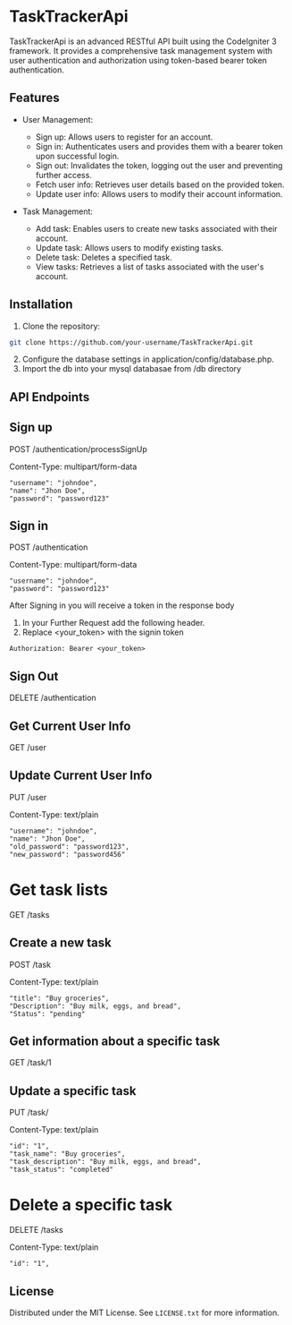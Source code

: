 # TaskTrackerApi

TaskTrackerApi is an advanced RESTful API built using the CodeIgniter 3 framework. It provides a comprehensive task management system with user authentication and authorization using token-based bearer token authentication.

## Features

- User Management:
    - Sign up: Allows users to register for an account.
    - Sign in: Authenticates users and provides them with a bearer token upon successful login.
    - Sign out: Invalidates the token, logging out the user and preventing further access.
    - Fetch user info: Retrieves user details based on the provided token.
    - Update user info: Allows users to modify their account information.

- Task Management:
    - Add task: Enables users to create new tasks associated with their account.
    - Update task: Allows users to modify existing tasks.
    - Delete task: Deletes a specified task.
    - View tasks: Retrieves a list of tasks associated with the user's account.

## Installation

1. Clone the repository:

```bash
git clone https://github.com/your-username/TaskTrackerApi.git
```

2. Configure the database settings in application/config/database.php.
3. Import the db into your mysql databasae from /db directory


## API Endpoints

## Sign up
POST /authentication/processSignUp

Content-Type: multipart/form-data
```
"username": "johndoe",
"name": "Jhon Doe",
"password": "password123"
```

## Sign in
POST /authentication 

Content-Type: multipart/form-data
```
"username": "johndoe",
"password": "password123"
```

After Signing in you will receive a token in the response body

1. In your Further Request add the following header.
2. Replace <your_token> with the signin token
```
Authorization: Bearer <your_token>
```

## Sign Out
DELETE /authentication

## Get Current User Info
GET /user

## Update Current User Info
PUT /user

Content-Type: text/plain
```
"username": "johndoe",
"name": "Jhon Doe",
"old_password": "password123",
"new_password": "password456"
```

# Get task lists
GET /tasks

## Create a new task
POST /task

Content-Type: text/plain
```
"title": "Buy groceries",
"Description": "Buy milk, eggs, and bread",
"Status": "pending"
```

## Get information about a specific task
GET /task/1

## Update a specific task
PUT /task/

Content-Type: text/plain
```
"id": "1",
"task_name": "Buy groceries",
"task_description": "Buy milk, eggs, and bread",
"task_status": "completed"
```

# Delete a specific task
DELETE /tasks

Content-Type: text/plain
```
"id": "1",
```

<!-- LICENSE -->
## License

Distributed under the MIT License. See `LICENSE.txt` for more information.
